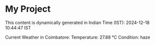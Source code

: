 # My Project

This content is dynamically generated in Indian Time (IST): 2024-12-18 10:44:47 IST


Current Weather in Coimbatore:
Temperature: 27.88 °C
Condition: haze
